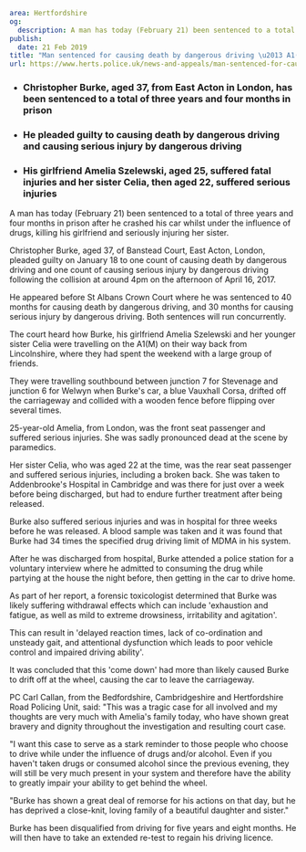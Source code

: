 ```yaml
area: Hertfordshire
og:
  description: A man has today (February 21) been sentenced to a total of three years and four months in prison after he crashed his car whilst under the influence of drugs, killing his girlfriend and seriously injuring her sister.
publish:
  date: 21 Feb 2019
title: "Man sentenced for causing death by dangerous driving \u2013 A1(M)"
url: https://www.herts.police.uk/news-and-appeals/man-sentenced-for-causing-death-by-dangerous-driving-A1(M)
```

* ### Christopher Burke, aged 37, from East Acton in London, has been sentenced to a total of three years and four months in prison

 * ### He pleaded guilty to causing death by dangerous driving and causing serious injury by dangerous driving

 * ### His girlfriend Amelia Szelewski, aged 25, suffered fatal injuries and her sister Celia, then aged 22, suffered serious injuries

A man has today (February 21) been sentenced to a total of three years and four months in prison after he crashed his car whilst under the influence of drugs, killing his girlfriend and seriously injuring her sister.

Christopher Burke, aged 37, of Banstead Court, East Acton, London, pleaded guilty on January 18 to one count of causing death by dangerous driving and one count of causing serious injury by dangerous driving following the collision at around 4pm on the afternoon of April 16, 2017.

He appeared before St Albans Crown Court where he was sentenced to 40 months for causing death by dangerous driving, and 30 months for causing serious injury by dangerous driving. Both sentences will run concurrently.

The court heard how Burke, his girlfriend Amelia Szelewski and her younger sister Celia were travelling on the A1(M) on their way back from Lincolnshire, where they had spent the weekend with a large group of friends.

They were travelling southbound between junction 7 for Stevenage and junction 6 for Welwyn when Burke's car, a blue Vauxhall Corsa, drifted off the carriageway and collided with a wooden fence before flipping over several times.

25-year-old Amelia, from London, was the front seat passenger and suffered serious injuries. She was sadly pronounced dead at the scene by paramedics.

Her sister Celia, who was aged 22 at the time, was the rear seat passenger and suffered serious injuries, including a broken back. She was taken to Addenbrooke's Hospital in Cambridge and was there for just over a week before being discharged, but had to endure further treatment after being released.

Burke also suffered serious injuries and was in hospital for three weeks before he was released. A blood sample was taken and it was found that Burke had 34 times the specified drug driving limit of MDMA in his system.

After he was discharged from hospital, Burke attended a police station for a voluntary interview where he admitted to consuming the drug while partying at the house the night before, then getting in the car to drive home.

As part of her report, a forensic toxicologist determined that Burke was likely suffering withdrawal effects which can include 'exhaustion and fatigue, as well as mild to extreme drowsiness, irritability and agitation'.

This can result in 'delayed reaction times, lack of co-ordination and unsteady gait, and attentional dysfunction which leads to poor vehicle control and impaired driving ability'.

It was concluded that this 'come down' had more than likely caused Burke to drift off at the wheel, causing the car to leave the carriageway.

PC Carl Callan, from the Bedfordshire, Cambridgeshire and Hertfordshire Road Policing Unit, said: "This was a tragic case for all involved and my thoughts are very much with Amelia's family today, who have shown great bravery and dignity throughout the investigation and resulting court case.

"I want this case to serve as a stark reminder to those people who choose to drive while under the influence of drugs and/or alcohol. Even if you haven't taken drugs or consumed alcohol since the previous evening, they will still be very much present in your system and therefore have the ability to greatly impair your ability to get behind the wheel.

"Burke has shown a great deal of remorse for his actions on that day, but he has deprived a close-knit, loving family of a beautiful daughter and sister."

Burke has been disqualified from driving for five years and eight months. He will then have to take an extended re-test to regain his driving licence.
